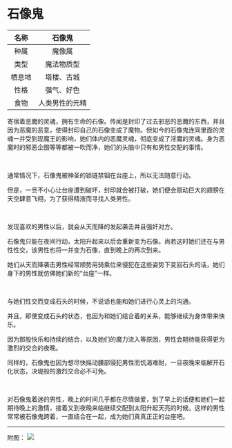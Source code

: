 # 石像鬼

|名称|石像鬼|
|:-:|:-:|
|种属|魔像属|
|类型|魔法物质型|
|栖息地|塔楼、古城|
|性格|强气、好色|
|食物|人类男性的元精|

寄宿着恶魔的灵魂，拥有生命的石像。传闻是封印了过去邪恶的恶魔的东西，并且因为恶魔的恶意，使得封印自己的石像变成了魔物。但如今的石像鬼连同里面的灵魂一并受到现魔王的影响，她们体内的恶魔灵魂，彻底变成了淫魔的灵魂。身为恶魔时的邪恶企图等等都被一吹而净，她们的头脑中只有和男性交配的事情。

<br>

通常情况下，石像鬼被神圣的锁链禁铟在台座上，所以无法随意行动。

但是，一旦不小心让台座遭到破坏，封印就会被打破，她们便会扇动巨大的翅膀在天空肆意飞翔，为了获得精液而寻找人类男性。

<br>

发现喜欢的男性以后，就会从天而降的发起袭击并且强奸对方。

石像鬼只能在夜间行动，太阳升起来以后会重新变为石像。尚若这时她们还在与男性性交，该男性也将一并变为石像，直到晚上的再次到来。

她们从天而降袭击男性经常顺势用骑乘位来侵犯在这些姿势下变回石头的话，她们身下的男性就仿佛她们新的“台座”一样。

<br>

与她们性交而变成石头的时候，不说话也能和她们进行心灵上的沟通。

并且，即使变成石头的状态，也因为和她们结合着的关系，能够继续为身体带来快乐。

因为那股快乐和持续的结合，以及她们的魔力流入等原因，男性会期待能获得更为激烈的交合的夜晚。

同样的，石像鬼也因为想尽快摇动腰部侵犯男性而饥渴难耐，一旦夜晚来临解开石化状态，决堤般的激烈交合必不可免。

<br>

对石像鬼着迷的男性，晚上的时间几乎都在尽情做爱，到了早上的话便和她们一起期待晚上的激情，接着又到夜晚来临继续交配到太阳升起天亮的时候。这样的男性常常被石像鬼跨着，一直结合在一起，成为她们真真正正的台座吧。

---

附图： ![](img/魔物娘图鉴I/144-145石像鬼.jpg)
